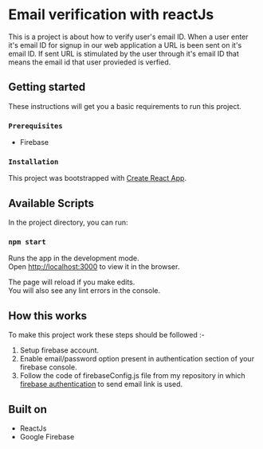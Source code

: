 # Email verification with reactJs

This is a project is about how to verify user's email ID. When a user enter it's email ID for signup in our web application a URL is been sent on it's email ID. If sent URL is stimulated by the user through it's email ID that means the email id that user provieded is verfied.

## Getting started
These instructions will get you a basic requirements to run this project.

### `Prerequisites`
- Firebase

### `Installation`

This project was bootstrapped with [Create React App](https://github.com/facebook/create-react-app).

## Available Scripts

In the project directory, you can run:

### `npm start`

Runs the app in the development mode.<br />
Open [http://localhost:3000](http://localhost:3000) to view it in the browser.

The page will reload if you make edits.<br />
You will also see any lint errors in the console.

## How this works

To make this project work these steps should be followed :-
1. Setup firebase account.
2. Enable email/password option present in authentication section of your firebase console.
3. Follow the code of firebaseConfig.js file from my repository in which [firebase authentication](https://firebase.google.com/docs/auth/web/email-link-auth?authuser=1) to send email link is used. 

## Built on

- ReactJs
- Google Firebase
